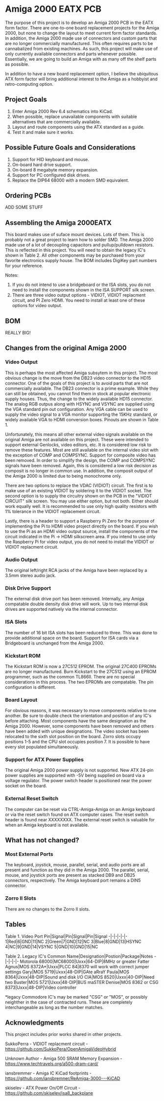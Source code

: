 # Amiga 2000 EATX PCB
The purpose of this project is to develop an Amiga 2000 PCB in the EATX form factor. There are one-to-one board replacement projects for the Amiga 2000, but none to change the layout to meet current form factor standards. In addition, the Amiga 2000 made use of connectors and custom parts that are no longer commercially manufactured. This often requires parts to be cannabalized from existing machines. As such, this project will make use of only currently available connectors and parts whenever possible. Essentially, we are going to build an Amiga with as many off the shelf parts as possible.

In addition to have a new board replacement option, I believe the ubiquitous ATX form factor will bring additional interest to the Amiga as a hobbyist and retro-computing option.

## Project Goals
1. Enter Amiga 2000 Rev 6.4 schematics into KiCad.
2. When possible, replace unavailable components with suitable alternatives that are commercially available.
3. Layout and route components using the ATX standard as a guide.
4. Test it and make sure it works.

## Possible Future Goals and Considerations
1. Support for HID keyboard and mouse.
2. On-board hard drive support.
3. On-board 8 megabyte memory expansion.
4. Support for PC configured disk drives.
5. Replace the DIP64 68000 with a modern SMD equivalent.

## Ordering PCBs
ADD SOME STUFF

## Assembling the Amiga 2000EATX
This board makes use of suface mount devices. Lots of them. This is probably not a great project to learn how to solder SMD. The Amiga 2000 made use of a lot of decoupling capacitors and pullup/pulldown resistors. This is reflected in this project. You will need to obtain the legacy IC's shown in Table 2. All other components may be purchased from your favorite electronics supply house. The BOM includes DigiKey part numbers for your reference.

Notes:
1. If you do not intend to use a bridgeboard or the ISA slots, you do not need to install the components shown in the ISA SUPPORT silk screen.
2. There are three video output options - VIDIOT, VIDIOT replacment circuit, and PI Zero HDMI. You need to install at least one of these options for video output.

## BOM
REALLY BIG!

## Changes from the original Amiga 2000
### Video Output
This is perhaps the most affected Amiga subsytem in this project. The most obvious change is the move from the DB23 video connector to the HD15 connector. One of the goals of this project is to avoid parts that are not commercially available. The DB23 connector is a prime example. While they can still be obtained, you cannot find them in stock at popular electronic supply houses. Thus, the change to the widely available HD15 connector. The analog RGB outpus along with HSYNC and VSYNC are supplied using the VGA standard pin out configuration. Any VGA cable can be used to supply the video signal to a VGA monitor supporting the 15KHz standard, or widely available VGA to HDMI conversion boxes. Pinouts are shown in Table 1.

Unfortunately, this means all other external video signals available on the original Amiga are not available on this project. These were intended to support external Genlocks, video editors, etc. It is considered low risk to remove these features. Most are still available on the internal video slot with the exception of COMP and COMPSYNC. Support for composite video has been removed. In order to simplify the design, the COMP and COMPSYNC signals have been removed. Again, this is considered a low risk decision as composit is no longer in common use. In addition, the composit output of the Amiga 2000 is limited due to being monochrome only.

There are two options to replace the VDAC (VIDIOT) circuit. The first is to make use of an existing VIDIOT by soldering it to the VIDIOT socket. The second option is to supply the circuitry shown on the PCB in the "VIDIOT CIRCUIT" silk screen. You may use either option, but not both. Either should work equally well. It is recommended to use only high quality resistors with 1% tolerance in the VIDIOT replacement circuit.

Lastly, there is a header to support a Raspberry Pi Zero for the purpose of implementing the Pi to HDMI video project directly on the board. If you wish to use the Pi as an HDMI video output source, install the components of the circuit indicated in the Pi -> HDMI silkscreen area. If you intend to use only the Raspberry Pi for video output, you do not need to install the VIDIOT or VIDIOT replacment circuit.

### Audio Output
The original left/right RCA jacks of the Amiga have been replaced by a 3.5mm stereo audio jack.

### Disk Drive Support
The external disk drive port has been removed. Internally, any Amiga compatable double density disk drive will work. Up to two internal disk drives are supported natively via the internal connector. 

### ISA Slots
The number of 16 bit ISA slots has been reduced to three. This was done to provide additional space on the board. Support for ISA cards via a Bridgeboard is unchanged from the Amiga 2000. 

### Kickstart ROM
The Kickstart ROM is now a 27C512 EPROM. The original 27C400 EPROMs are no longer manufactured. Burn Kickstart to the 27C512 using an EPROM programmer, such as the common TL866II. There are no special considerations in this process. The two EPROMs are compatable. The pin configuration is different.

### Board Layout
For obvious reasons, it was necessary to move components relative to one another. Be sure to double check the orientation and position of any IC's before attaching. Most components have the same designation as the Amiga 2000. However, some components have been removed and others have been added with unique designations. The video socket has been relocated to the sixth slot position on the board. Zorro slots occupy positions 1-5 and the CPU slot occupies position 7. It is possible to have every slot populated simultaneously.

### Support for ATX Power Supplies
The original Amiga 2000 power supply is not supported. New ATX 24-pin power supplies are supported with -5V being supplied on board via a voltage regulator. The power switch header is positioned near the power socket on the board.

### External Reset Switch
The computer can be reset via CTRL-Amiga-Amiga on an Amiga keyboard or via the reset switch found on ATX computer cases. The reset switch header is found near XXXXXXXX. The external reset switch is valuable for when an Amiga keyboard is not available.

## What has not changed?
### Most External Ports
The keyboard, joystick, mouse, parallel, serial, and audio ports are all present and function as they did in the Amiga 2000. The parallel, serial, mouse, and joystick ports are present as stacked DB9 and DB25 connectors, respectively. The Amiga keyboard port remains a DIN5 connector. 

### Zorro II Slots
There are no changes to the Zorro II slots.

## Tables
Table 1. Video Port
Pin|Signal|Pin|Signal|Pin|Signal
-|-|-|-|-|-
1|Red|6|GND|11|NC
2|Green|7|GND|12|NC
3|Blue|8|GND|13|HSYNC
4|NC|9|GND|14|VSYNC
5|GND|10|GND|15|NC

Table 2. Legacy IC's
Common Name|Designation|Postion|Package|Notes
-|-|-|-|-
Motorola 68000|MC68000|Uxxx|64-DIP|8MHz or greater
Fatter Agnus|MOS 8372A*|Uxxx|PLCC 84|8370 will work with correct jumper settings
Gary|MOS 5719|Uxxx|48-DIP|GAte aRraY
Paula|MOS 8364|Uxxx|48-DIP|Sound and disk I/O
CIA|MOS 8520|Uxxx|40-DIP|Need two
Buster|MOS 5721|Uxxx|48-DIP|BUS maSTER
Denise|MOS 8362 or CSG 8373|Uxxx|48-DIP|Video controller

*legacy Commodore IC's may be marked "CSG" or "MOS", or possibly neighther in the case of contracted runs. These are completely interchangeable as long as the number matches.

## Acknowledgments
This project includes prior works shared in other projects.

SukkoPerra - VIDIOT replacment circuit - https://github.com/SukkoPera/OpenAmigaVideoHybrid

Unknown Author - Amiga 500 SRAM Memory Expansion - https://www.techtravels.org/a500-dram-card/

iansbremmer - Amiga IC KiCad footprints - https://github.com/iansbremner/ReAmiga-3000---KiCAD

skiselev - ATX Power On/Off Circuit - https://github.com/skiselev/isa8_backplane

